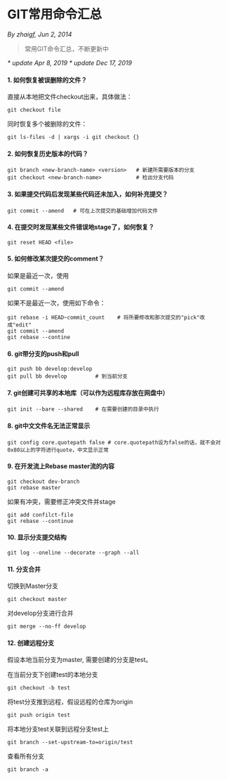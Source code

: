 # GIT常用命令汇总
_By zhaigf, Jun 2, 2014_

> 常用GIT命令汇总，不断更新中

_* update Apr  8, 2019_
_* update Dec 17, 2019_

#### 1. 如何恢复被误删除的文件？

直接从本地把文件checkout出来，具体做法：
```
git checkout file
```

同时恢复多个被删除的文件：
```
git ls-files -d | xargs -i git checkout {}
```

#### 2. 如何恢复历史版本的代码？
```
git branch <new-branch-name> <version>   # 新建所需要版本的分支
git checkout <new-branch-name>           # 检出分支代码
```

#### 3. 如果提交代码后发现某些代码还未加入，如何补充提交？
```
git commit --amend   # 可在上次提交的基础增加代码文件
```

#### 4. 在提交时发现某些文件错误地stage了，如何恢复？
```
git reset HEAD <file>
```

#### 5. 如何修改某次提交的comment？
如果是最近一次，使用
```
git commit --amend
```

如果不是最近一次，使用如下命令：
```
git rebase -i HEAD~commit_count    # 将所要修改和那次提交的"pick"改成"edit"
git commit --amend
git rebase --contine
```

#### 6. git带分支的push和pull
```
git push bb develop:develop
git pull bb develop         # 到当前分支
```

#### 7. git创建可共享的本地库（可以作为远程库存放在网盘中）
```
git init --bare --shared    # 在需要创建的目录中执行
```

#### 8. git中文文件名无法正常显示
```
git config core.quotepath false # core.quotepath设为false的话，就不会对0x80以上的字符进行quote，中文显示正常
```

#### 9. 在开发流上Rebase master流的内容
```
git checkout dev-branch
git rebase master
```

如果有冲突，需要修正冲突文件并stage
```
git add confilct-file
git rebase --continue
```

#### 10. 显示分支提交结构
```
git log --oneline --decorate --graph --all
```

#### 11. 分支合并

切换到Master分支
```
git checkout master
```

对develop分支进行合并
```
git merge --no-ff develop
```

#### 12. 创建远程分支

假设本地当前分支为master, 需要创建的分支是test。

在当前分支下创建test的本地分支
```
git checkout -b test
```

将test分支推到远程，假设远程的仓库为origin
```
git push origin test
```

将本地分支test关联到远程分支test上
```
git branch --set-upstream-to=origin/test
```

查看所有分支
```
git branch -a
```

